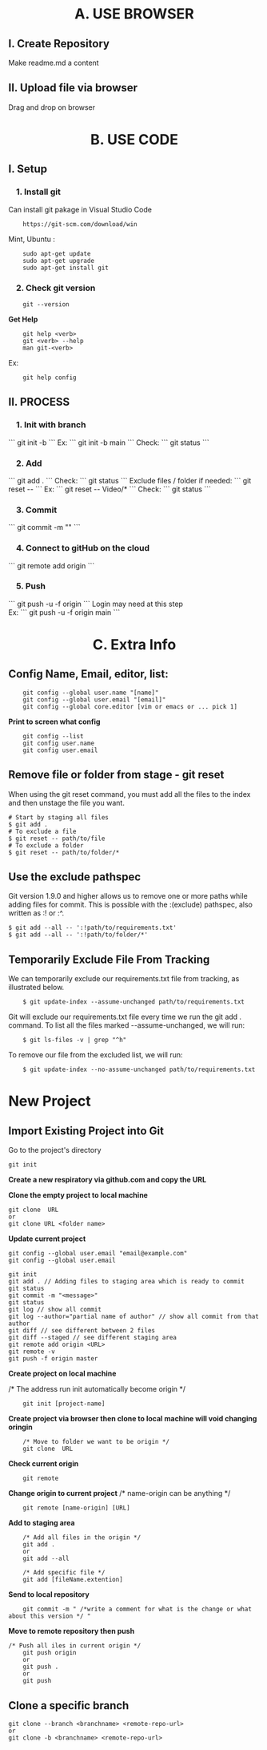 <h1 align="center"> A. USE BROWSER </h1>
<h2> I. Create Repository </h2>

Make readme.md a content

<h2> II. Upload file via browser </h2>

Drag and drop on browser

<h1 align="center"> B. USE CODE</h1>
<h2> I. Setup</h2>

<h3> &nbsp;&nbsp;&nbsp; 1. Install git</h3>
Can install git pakage in Visual Studio Code

```
    https://git-scm.com/download/win
```
Mint, Ubuntu : 

```
    sudo apt-get update
    sudo apt-get upgrade
    sudo apt-get install git
```
<h3> &nbsp;&nbsp;&nbsp; 2. Check git version </h3>

```
    git --version
``` 
**Get Help**

```
    git help <verb>
    git <verb> --help
    man git-<verb>
```    
Ex: 

```
    git help config
```
<h2>II. PROCESS</h2>
<h3> &nbsp;&nbsp;&nbsp; 1. Init with branch</h3>
```
    git init -b <branch name>
```
Ex:
```
    git init -b main
```
Check:
```
    git status
```
<h3> &nbsp;&nbsp;&nbsp; 2. Add </h3>
```
    git add .
```
Check:
```
    git status
```
Exclude files / folder if needed:
```
    git reset -- <path/to/file>
```
Ex: 
```
    git reset -- Video/*
```
Check:
```
    git status
```
<h3> &nbsp;&nbsp;&nbsp; 3. Commit </h3>
```
    git commit -m "<Message>"
```
<h3> &nbsp;&nbsp;&nbsp; 4. Connect to gitHub on the cloud </h3>
```
    git remote add origin <git hub code link>
```
<h3> &nbsp;&nbsp;&nbsp; 5. Push </h3>
```
    git push -u -f origin <branch>
```
Login may need at this step <br>
Ex:
```
    git push -u -f origin main
```
<h1 align="center"> C. Extra Info</h1>

## Config Name, Email, editor, list:
```
    git config --global user.name "[name]"
    git config --global user.email "[email]"
    git config --global core.editor [vim or emacs or ... pick 1]
```
**Print to screen what config**
```
    git config --list
    git config user.name
    git config user.email
```
## Remove file or folder from stage - git reset
When using the git reset command, you must add all the files to the index and then unstage the file you want.
```
# Start by staging all files
$ git add .
# To exclude a file
$ git reset -- path/to/file
# To exclude a folder
$ git reset -- path/to/folder/*
```

## Use the exclude pathspec
Git version 1.9.0 and higher allows us to remove one or more paths while adding files for commit. This is possible with the :(exclude) pathspec, also written as :! or :^.
```
$ git add --all -- ':!path/to/requirements.txt'
$ git add --all -- ':!path/to/folder/*'
```
## Temporarily Exclude File From Tracking
We can temporarily exclude our requirements.txt file from tracking, as illustrated below.
```
    $ git update-index --assume-unchanged path/to/requirements.txt
```
Git will exclude our requirements.txt file every time we run the git add . command. To list all the files marked --assume-unchanged, we will run:
```
    $ git ls-files -v | grep "^h"
```
To remove our file from the excluded list, we will run:
```
    $ git update-index --no-assume-unchanged path/to/requirements.txt
```


<h1> New Project </h1>

## Import Existing Project into Git

Go to the project's directory
```
git init
```











**Create a new respiratory via github.com and copy the URL**

**Clone the empty project to local machine**
```
git clone  URL
or
git clone URL <folder name>
```
**Update current project**
```
git config --global user.email "email@example.com"
git config --global user.email

git init
git add . // Adding files to staging area which is ready to commit
git status
git commit -m "<message>"
git status
git log // show all commit
git log --author="partial name of author" // show all commit from that author
git diff // see different between 2 files
git diff --staged // see different staging area
git remote add origin <URL>
git remote -v
git push -f origin master
```

**Create project on local machine**

/* The address run init automatically become origin */
```
    git init [project-name]
```
**Create project via browser then clone to local machine will void changing oringin**
```
    /* Move to folder we want to be origin */
    git clone  URL    
```
**Check current origin**
```
    git remote
```
**Change origin to current project**
/* name-origin can be anything */
```
    git remote [name-origin] [URL]
```

**Add to staging area**
```
    /* Add all files in the origin */
    git add .
    or
    git add --all
    
    /* Add specific file */
    git add [fileName.extention]
```
**Send to local repository**
```
    git commit -m " /*write a comment for what is the change or what about this version */ "
```
**Move to remote repository then push**
```
/* Push all iles in current origin */
    git push origin
    or
    git push .
    or
    git push
```
## Clone a specific branch
```
git clone --branch <branchname> <remote-repo-url>
or
git clone -b <branchname> <remote-repo-url>
```
